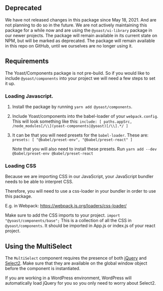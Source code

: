 ## Deprecated
We have not released changes in this package since May 18, 2021. And are not planning to do so in the future.
We are not actively maintaining this package for a while now and are using the `@yoast/ui-library` package in our newer projects.
The package will remain available in its current state on NPM, but will be marked as deprecated.
The package will remain available in this repo on GitHub, until we ourselves are no longer using it.

## Requirements
The Yoast/Components package is not pre-build. So if you would like to include `@yoast/components` into your project we will need a few steps to set it up.

### Loading Javascript.

1. Install the package by running `yarn add @yoast/components`.
2. Include Yoast/components into the babel-loader of your `webpack.config`. This will look something like this: `include: [ paths.appSrc, /node_modules[/\\](yoast-components|@yoast)[/\\].*/ ]`
3. It can be that you will need presets for the `babel-loader`. These are: `presets: [ "@babel/preset-env", "@babel/preset-react" ]`

	Note that you will also need to install these presets. Run `yarn add --dev @babel/preset-env @babel/preset-react`

### Loading CSS

Because we are importing CSS in our JavaScript, your JavaScript bundler needs to be able to interpret CSS.

Therefore, you will need to use a css-loader in your bundler in order to use this package.

E.g. in Webpack: https://webpack.js.org/loaders/css-loader/

Make sure to add the CSS imports to your project. `import "@yoast/components/base";` This is a collection of all the CSS in `@yoast/components`.
It should be imported in App.js or index.js of your react project.

## Using the MultiSelect
The `MultiSelect` component requires the presence of both [jQuery](https://jquery.com/download/) and [Select2](https://select2.org/getting-started/installation). Make sure that they are available on the global window object before the component is instantiated.

If you are working in a WordPress environment, WordPress will automatically load jQuery for you so you only need to worry about Select2.

